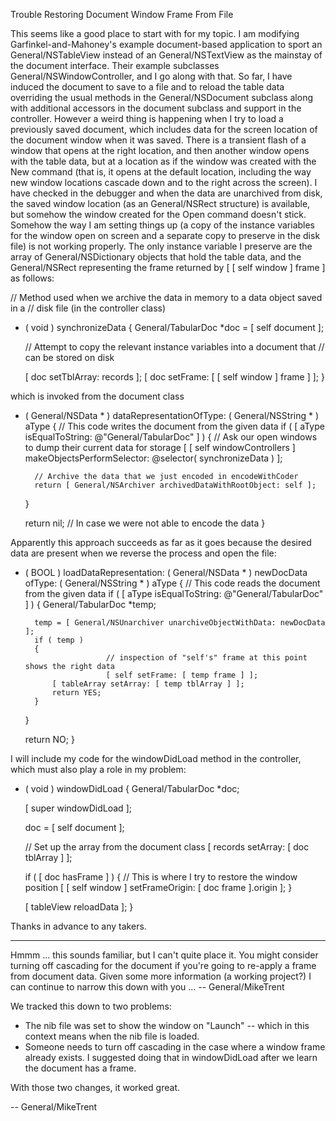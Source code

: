 Trouble Restoring Document Window Frame From File

This seems like a good place to start with for my topic. I am modifying Garfinkel-and-Mahoney's example document-based application to sport an General/NSTableView instead of an General/NSTextView as the mainstay of the document interface. Their example subclasses General/NSWindowController, and I go along with that. So far, I have induced the document to save to a file and to reload the table data overriding the usual methods in the General/NSDocument subclass along with additional accessors in the document subclass and support in the controller. However a weird thing is happening when I try to load a previously saved document, which includes data for the screen location of the document window when it was saved. There is a transient flash of a window that opens at the right location, and then another window opens with the table data, but at a location as if the window was created with the New command (that is, it opens at the default location, including the way new window locations cascade down and to the right across the screen). I have checked in the debugger and when the data are unarchived from disk, the saved window location (as an General/NSRect structure) is available, but somehow the window created for the Open command doesn't stick. Somehow the way I am setting things up (a copy of the instance variables for the window open on screen and a separate copy to preserve in the disk file) is not working properly. The only instance variable I preserve are the array of General/NSDictionary objects that hold the table data, and the General/NSRect representing the frame returned by [ [ self window ] frame ] as follows:
    
// Method used when we archive the data in memory to a data object saved in a 
// disk file (in the controller class)

- ( void ) synchronizeData
{
	General/TabularDoc *doc = [ self document ];
	
	// Attempt to copy the relevant instance variables into a document that 
        // can be stored on disk
	
	[ doc setTblArray: records ];
	[ doc setFrame: [ [ self window ] frame ] ];
}

 which is invoked from the document class
    
- ( General/NSData * ) dataRepresentationOfType: ( General/NSString * ) aType
{
	// This code writes the document from the given data
	if ( [ aType isEqualToString: @"General/TabularDoc" ] )
	{
		// Ask our open windows to dump their current data for storage
		[ [ self windowControllers ]
			makeObjectsPerformSelector: @selector( synchronizeData ) ];
		
		// Archive the data that we just encoded in encodeWithCoder
		return [ General/NSArchiver archivedDataWithRootObject: self ];
	}
	
	return nil;		// In case we were not able to encode the data
}

Apparently this approach succeeds as far as it goes because the desired data are present when we reverse the process and open the file:
    
- ( BOOL ) loadDataRepresentation: ( General/NSData * ) newDocData ofType: ( General/NSString * ) aType
{
	// This code reads the document from the given data
	if ( [ aType isEqualToString: @"General/TabularDoc" ] )
	{
		General/TabularDoc *temp;
		
		temp = [ General/NSUnarchiver unarchiveObjectWithData: newDocData ];
		if ( temp )
		{
                        // inspection of "self's" frame at this point shows the right data
                        [ self setFrame: [ temp frame ] ]; 
			[ tableArray setArray: [ temp tblArray ] ];
			return YES;
		}
	}
	
	return NO;
}

I will include my code for the windowDidLoad method in the controller, which must also play a role in my problem:
    
- ( void ) windowDidLoad
{
	General/TabularDoc *doc;
	
	[ super windowDidLoad ];
	
	doc = [ self document ];
	
	// Set up the array from the document class
	[ records setArray: [ doc tblArray ] ];
	
	if ( [ doc hasFrame ] )
	{
              // This is where I try to restore the window position
	      [ [ self window ] setFrameOrigin: [ doc frame ].origin ]; 
	}
	
	[ tableView reloadData ];
}


Thanks in advance to any takers.

----

Hmmm ... this sounds familiar, but I can't quite place it. You might consider turning off cascading for the document if you're going to re-apply a frame from document data. Given some more information (a working project?) I can continue to narrow this down with you ... -- General/MikeTrent

We tracked this down to two problems: 


* The nib file was set to show the window on "Launch" -- which in this context means when the nib file is loaded.
* Someone needs to turn off cascading in the case where a window frame already exists. I suggested doing that in windowDidLoad after we learn the document has a frame.


With those two changes, it worked great. 

-- General/MikeTrent